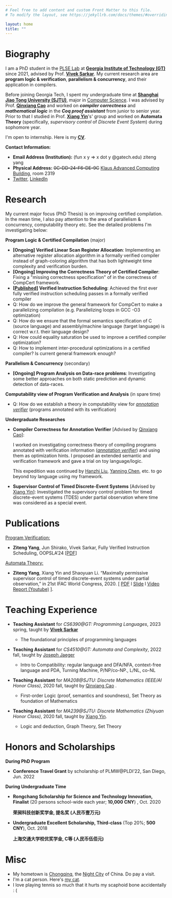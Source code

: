 ```yaml
---
# Feel free to add content and custom Front Matter to this file.
# To modify the layout, see https://jekyllrb.com/docs/themes/#overriding-theme-defaults

layout: home
title: ""
---
```


# **Biography** 

I am a PhD student in the [PLSE Lab](https://www.scs.gatech.edu/content/programming-languages-software-engineering) at **[Georgia Institute of Technology (GT)](https://www.gatech.edu/)** since 2021, advised by Prof. [**Vivek Sarkar**](https://vsarkar.cc.gatech.edu/). My current research area are **program logic & verification**, **parallelism & concurrency**, and their application in compilers. 

Before joining Georgia Tech, I spent my undergraduate time at **[Shanghai Jiao Tong University (SJTU)](https://www.sjtu.edu.cn/)**, major in [Computer Science](http://www.cs.sjtu.edu.cn/en/).  I was advised by Prof. **[Qinxiang Cao](https://jhc.sjtu.edu.cn/people/members/faculty/qinxiang-cao.html)** and worked on ***compiler correctness*** and ***mathematical logic*** in the ***Coq proof assistant*** from junior to senior year. Prior to that I studied in Prof. **[Xiang Yin](http://xiangyin.sjtu.edu.cn/)**'s' group and worked on **Automata Theory** (specifically, *supervisory control* of *Discrete Event System*) during sophomore year.

I'm open to internship. Here is my **[CV](./cv/CV_ZitengYang.pdf)**.

**Contact Information:**

- **Email Address (Institution):**  (fun x y => x dot y @gatech.edu) ziteng yang
- **Physical Address:** ~~0C-DD-24-F6-DE-9C~~ [Klaus Advanced Computing Building](https://www.scs.gatech.edu/content/building-facilities), room 2319
- [Twitter](https://twitter.com/_ziteng_yang_), [LinkedIn](https://www.linkedin.com/in/ziteng-yang-a149181b5/)

# **Research**

My current major focus (PhD Thesis) is on improving certified compilation. In the mean time, I also pay attention to the area of parallelism & concurrency, computability theory etc. See the detailed problems I'm investigating below:

**Program Logic & Certified Compilation** (major)

- **[Ongoing] Verified Linear Scan Register Allocation**: Implementing an alternative register allocation algorithm in a formally verified compiler instead of graph-coloring algorithm that has both lightweight time complexity and verification burden.
- **[Ongoing] Improving the Correctness Theory of Certified Compiler**: Fixing a "missing correctness specification" of in the correctness of CompCert framework.
- **[[Published](./papers/oopsla24/oopslab24-final.pdf)] Verified Instruction Scheduling**: Achieved the first ever fully verified instruction scheduling passes in a formally verified compiler
- Q: How do we improve the general framework for CompCert to make a parallelizing compilation (e.g. Parallelizing loops in GCC -O3 optimization)
- Q: How do we ensure that the formal semantics specification of C (source language) and assembly/machine language (target language) is correct w.r.t. their language design?
- Q: How could equality saturation be used to improve a certified compiler optimization?
- Q: How to implement inter-procedural optimizations in a certified compiler? Is current general framework enough?

**Parallelism & Concurrency** (secondary)

- **[Ongoing] Program Analysis on Data-race problems**: Investigating some better approaches on both static prediction and dynamic detection of data-races.

**Computability view of Program Verification and Analysis** (in spare time)

- Q: How do we establish a theory in computability view for [*annotation verifier*](https://dl.acm.org/doi/10.1145/3632911) (programs annotated with its verification)



**Undergraduate Researches**

- **Compiler Correctness for Annotation Verifier** [Advised by [Qinxiang Cao](https://jhc.sjtu.edu.cn/people/members/faculty/qinxiang-cao.html)]: 
  
  I worked on investigating correctness theory of compiling programs annotated with verification information ([*annotation verifier*](https://dl.acm.org/doi/10.1145/3632911)) and using them as optimization hints. I proposed an extended semantic and verification framework and gave a trial on toy language/logic. 
  
  This expedition was continued by [Hanzhi Liu](https://scholar.google.com/citations?user=hEUk48QAAAAJ), [Yanning Chen](https://lightquantum.me/), etc. to go beyond toy language using my framework.
  
- **Supervisor Control of Timed Discrete-Event Systems** [Advised by [Xiang Yin](http://xiangyin.sjtu.edu.cn/)]: Investigated the supervisory control problem for timed discrete-event systems (TDES) under partial observation where time was considered as a special event.

# **Publications**

<u>Program Verification:</u>

- **Ziteng Yang**, Jun Shirako, Vivek Sarkar, Fully Verified Instruction Scheduling, OOPSLA’24 [[PDF](./papers/oopsla24/oopslab24-final.pdf)]

<u>Automata Theory:</u> 

- **Ziteng Yang**, Xiang Yin and Shaoyuan Li. “Maximally permissive supervisor control of timed discrete-event systems under partial observation,” in 21st IFAC World Congress, 2020.  [ [PDF](./papers/IFAC2020/IFAC2020-Final-Full.pdf)  l  [Slide](./papers/IFAC2020/IFAC2020-Slides.pdf) l  [Video Report (Youtube)](https://youtu.be/GtbxR_OKfXU) ]. 

# **Teaching Experience**

- **Teaching Assistant** for *CS6390@GT: Programming Languages*, 2023 spring, taught by [**Vivek Sarkar**](https://vsarkar.cc.gatech.edu/)
  - The foundational principles of programming languages

- **Teaching Assistant** for *CS4510@GT: Automata and Complexity*, 2022 fall, taught by [Joseph Jaeger](https://faculty.cc.gatech.edu/~josephjaeger/)
  - Intro to Compatibility: regular language and DFA/NFA, context-free language and PDA, Turning Machine, P/NP/co-NP., L/NL, co-NL 
- **Teaching Assistant**  for *MA208@SJTU: Discrete Mathematics (IEEE/AI Honor Class)*, 2020 fall, taught by [Qinxiang Cao](http://jhc.sjtu.edu.cn/people/members/qinxiang-cao.html) .
  - First-order Logic (proof, semantics and soundness), Set Theory as foundation of Mathematics

- **Teaching Assistant** for  *MA239@SJTU: Discrete Mathematics (Zhiyuan Honor Class)*, 2020 fall, taught by [Xiang Yin](http://xiangyin.sjtu.edu.cn/).
  - Logic and deduction, Graph Theory, Set Theory

# **Honors and Scholarships**

**During PhD Program**

- **Conference Travel Grant** by scholarship of PLMW@PLDI’22, San Diego, Jun. 2022

**During Undergraduate Time**

- **Rongchang Scholarship for Science and Technology Innovation, Finalist** (20 persons school-wide each  year; **10,000 CNY**) , Oct. 2020
  
  **荣昶科技创新奖学金, 提名奖 (人民币壹万元)**

- **Undergraduate Excellent Scholarship, Third-class** (Top 20%; **500 CNY**), Oct. 2018
  
  **上海交通大学校优奖学金, C等 (人民币伍佰元)**

  

# **Misc**

- My hometown is [Chongqinq](https://youtu.be/yzl4jc9E5GU?si=DSd5Imm1ZIIlUgCE), the [Night City](https://cyberpunk.fandom.com/wiki/Night_City) of China. Do pay a visit.
- I'm a cat person. Here's [my cat](https://youngzt998.github.io/mycat/).
- I love playing tennis so much that it hurts my scaphoid bone accidentally : (

